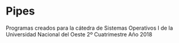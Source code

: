 # Pipes

Programas creados para la cátedra de Sistemas Operativos I de la Universidad Nacional del Oeste 2º Cuatrimestre Año 2018
